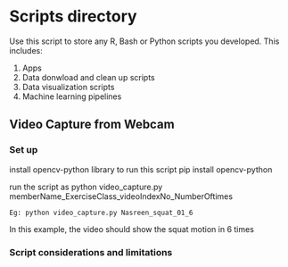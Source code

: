 # Scripts directory

Use this script to store any R, Bash or Python scripts you developed. This includes:

1. Apps
2. Data donwload and clean up scripts
3. Data visualization scripts
4. Machine learning pipelines


## Video Capture from Webcam 
### Set up
install opencv-python library to run this script
    pip install opencv-python
    
run the script as python video_capture.py memberName_ExerciseClass_videoIndexNo_NumberOftimes

    Eg: python video_capture.py Nasreen_squat_01_6
    
In this example, the video should show the squat motion in 6 times
    
### Script considerations and limitations

